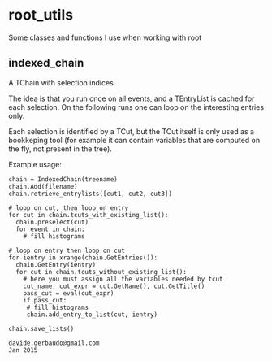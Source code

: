 # root_utils

Some classes and functions I use when working with root

## indexed_chain
A TChain with selection indices

The idea is that you run once on all events, and a TEntryList
is cached for each selection. On the following runs one can
loop on the interesting entries only.

  
Each selection is identified by a TCut, but the TCut itself is only
used as a bookkeping tool (for example it can contain variables that
are computed on the fly, not present in the tree).

  Example usage:
```
chain = IndexedChain(treename)
chain.Add(filename)
chain.retrieve_entrylists([cut1, cut2, cut3])

# loop on cut, then loop on entry
for cut in chain.tcuts_with_existing_list():
  chain.preselect(cut)
  for event in chain:
    # fill histograms

# loop on entry then loop on cut
for ientry in xrange(chain.GetEntries()):
  chain.GetEntry(ientry)
  for cut in chain.tcuts_without_existing_list():
    # here you must assign all the variables needed by tcut
    cut_name, cut_expr = cut.GetName(), cut.GetTitle()
    pass_cut = eval(cut_expr)
    if pass_cut:
     # fill histograms
     chain.add_entry_to_list(cut, ientry)

chain.save_lists()

davide.gerbaudo@gmail.com
Jan 2015
